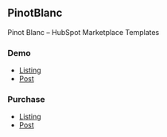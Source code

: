 ## PinotBlanc

Pinot Blanc – HubSpot Marketplace Templates

### Demo

- [Listing](http://pinot-blanc.sites.hubspot.com/blog)
- [Post](http://pinot-blanc.sites.hubspot.com/blog/your-first-blog-post)

### Purchase

- [Listing](https://marketplace.hubspot.com/templates/blog-templates/pinot-blanc)
- [Post](https://marketplace.hubspot.com/templates/blog-templates/pinot-blanc-blog-post)
